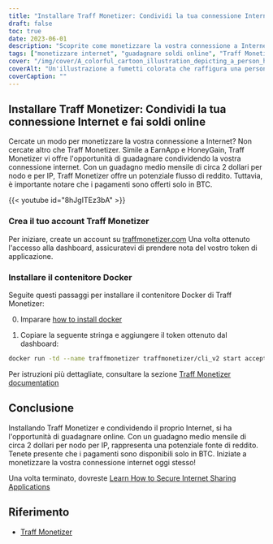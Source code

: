 ```yaml
---
title: "Installare Traff Monetizer: Condividi la tua connessione Internet e fai soldi online"
draft: false
toc: true
date: 2023-06-01
description: "Scoprite come monetizzare la vostra connessione a Internet con Traff Monetizer e guadagnate senza sforzo, offrendo un potenziale flusso di reddito attraverso la condivisione di Internet."
tags: ["monetizzare internet", "guadagnare soldi online", "Traff Monetizer", "condividere la connessione a Internet", "reddito passivo", "Pagamenti in BTC", "guadagnare da casa", "condivisione di internet", "opportunità di guadagno online", "guadagnare con Traff Monetizer", "piattaforma di monetizzazione", "fare soldi da internet", "guadagnare reddito passivo", "monetizzazione di internet", "guadagnare bitcoin", "condividere internet inutilizzato", "flusso di reddito su internet", "guadagnare con il contenitore Docker", "potenziale di guadagno online", "rete di condivisione internet", "guadagnare con il nodo per IP", "reddito basato su internet", "Guadagno in BTC", "ricavi da internet", "guadagnare attraverso la condivisione su internet", "Traff Monetizer tutorial", "Guida alla monetizzazione su Internet", "guadagnare con la connessione a Internet", "Creazione dell'account Traff Monetizer", "Installazione di Traff Monetizer Docker"]
cover: "/img/cover/A_colorful_cartoon_illustration_depicting_a_person_holding.png"
coverAlt: "Un'illustrazione a fumetti colorata che raffigura una persona che tiene in mano un mappamondo con linee di rete che collegano vari dispositivi, rappresentando il concetto di condivisione di Internet e di guadagno."
coverCaption: ""
---
```


## Installare Traff Monetizer: Condividi la tua connessione Internet e fai soldi online

Cercate un modo per monetizzare la vostra connessione a Internet? Non cercate altro che Traff Monetizer. Simile a EarnApp e HoneyGain, Traff Monetizer vi offre l'opportunità di guadagnare condividendo la vostra connessione internet. Con un guadagno medio mensile di circa 2 dollari per nodo e per IP, Traff Monetizer offre un potenziale flusso di reddito. Tuttavia, è importante notare che i pagamenti sono offerti solo in BTC.

{{< youtube id="8hJgITEz3bA" >}}

### Crea il tuo account Traff Monetizer
Per iniziare, create un account su [traffmonetizer.com](https://traffmonetizer.com/?aff=1389828&utm_source=traffmonetizerdockerguide) Una volta ottenuto l'accesso alla dashboard, assicuratevi di prendere nota del vostro token di applicazione.

### Installare il contenitore Docker
Seguite questi passaggi per installare il contenitore Docker di Traff Monetizer:

0. Imparare [how to install docker](https://simeononsecurity.com/other/creating-profitable-low-powered-crypto-miners/#installing-docker)

1. Copiare la seguente stringa e aggiungere il token ottenuto dal dashboard:
```bash
docker run -td --name traffmonetizer traffmonetizer/cli_v2 start accept --token YOUR_TOKEN
```

Per istruzioni più dettagliate, consultare la sezione [Traff Monetizer documentation](https://traffmonetizer.com/?aff=1389828&utm_source=traffmonetizerdockerguide)


## Conclusione

Installando Traff Monetizer e condividendo il proprio Internet, si ha l'opportunità di guadagnare online. Con un guadagno medio mensile di circa 2 dollari per nodo per IP, rappresenta una potenziale fonte di reddito. Tenete presente che i pagamenti sono disponibili solo in BTC. Iniziate a monetizzare la vostra connessione internet oggi stesso!

Una volta terminato, dovreste [Learn How to Secure Internet Sharing Applications](https://simeononsecurity.com/other/how-to-secure-internet-sharing-applications/)

## Riferimento

- [Traff Monetizer](https://traffmonetizer.com/?aff=1389828&utm_source=traffmonetizerdockerguide)


